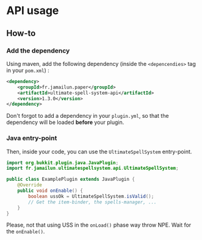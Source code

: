 # API usage

## How-to

### Add the dependency

Using maven, add the following dependency (inside the `<depencendies>` tag in your `pom.xml`) :

```xml
<dependency>
    <groupId>fr.jamailun.paper</groupId>
    <artifactId>ultimate-spell-system-api</artifactId>
    <version>1.3.0</version>
</dependency> 
```

Don't forgot to add a dependency in your `plugin.yml`, so that the dependency will be loaded **before** your plugin.

### Java entry-point

Then, inside your code, you can use the `UltimateSpellSystem` entry-point.

````java
import org.bukkit.plugin.java.JavaPlugin;
import fr.jamailun.ultimatespellsystem.api.UltimateSpellSystem;

public class ExamplePlugin extends JavaPlugin {
    @Override
    public void onEnable() {
        boolean ussOk = UltimateSpellSystem.isValid();
        // Get the item-binder, the spells-manager, ...
    }
}
````

Please, not that using USS in the `onLoad()` phase way throw NPE. Wait for the `onEnable()`.

